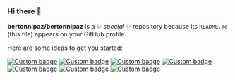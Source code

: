 ### Hi there 👋

**bertonnipaz/bertonnipaz** is a ✨ _special_ ✨ repository because its `README.md` (this file) appears on your GitHub profile.

Here are some ideas to get you started:

[![Custom badge](https://img.shields.io/endpoint?logo=linux&url=https%3A%2F%2Funtitled-tykq7rx2i9gh.runkit.sh%2F&link=https://linux.org)](https://linux.org)
[![Custom badge](https://img.shields.io/endpoint?logo=javascript&url=https%3A%2F%2Funtitled-2qjjckb82l9l.runkit.sh%2F)](https://developer.mozilla.org/pt-BR/docs/Web/JavaScript)
[![Custom badge](https://img.shields.io/endpoint?logo=react&url=https%3A%2F%2Funtitled-bb4gbosy1d6q.runkit.sh%2F)](https://reactjs.org)
[![Custom badge](https://img.shields.io/endpoint?logo=php&url=https%3A%2F%2Funtitled-5wf69mp8fp8r.runkit.sh%2F)](https://www.php.net/)
[![Custom badge](https://img.shields.io/endpoint?logo=html5&url=https%3A%2F%2Funtitled-8kfslcxxit9j.runkit.sh%2F)](https://developer.mozilla.org/pt-BR/docs/Web/HTML)
[![Custom badge](https://img.shields.io/endpoint?logo=css3&url=https%3A%2F%2Funtitled-83m1ug3z8gsz.runkit.sh%2F)](https://developer.mozilla.org/pt-BR/docs/Web/CSS)
[![Custom badge](https://img.shields.io/endpoint?logo=linkedin&url=https%3A%2F%2Funtitled-ajnw1g8bne3l.runkit.sh%2F)](https://www.linkedin.com/in/bertonni-paz-3992ab212/)

